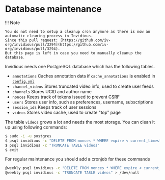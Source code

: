 # Database maintenance

!!! Note

    You do not need to setup a cleanup cron anymore as there is now an automatic cleaning process in Invidious.
    Since this pull request: [https://github.com/iv-org/invidious/pull/3294](https://github.com/iv-org/invidious/pull/3294).
    But this page is left in case you need to manually cleanup the database.

Invidious needs one PostgreSQL database which has the following tables.

- `annotations` Caches annotation data if `cache_annotations` is enabled in [`config.yml`](./configuration.md)
- `channel_videos` Stores truncated video info, used to create user feeds
- `channels` Stores UCID and author name
- `nonces` Keeps track of tokens issued to prevent CSRF
- `users` Stores user info, such as preferences, username, subscriptions
- `session_ids` Keeps track of user sessions
- `videos` Stores video cache, used to create "top" page

The table `videos` grows a lot and needs the most storage. You can clean it up using following commands:
```bash
$ sudo -i -u postgres
$ psql invidious -c "DELETE FROM nonces * WHERE expire < current_timestamp"
$ psql invidious -c "TRUNCATE TABLE videos"
$ exit
```

For regular maintenance you should add a cronjob for these commands
```bash
@weekly psql invidious -c "DELETE FROM nonces * WHERE expire < current_timestamp" > /dev/null
@weekly psql invidious -c "TRUNCATE TABLE videos" > /dev/null
```
